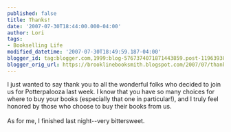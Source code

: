 ```yaml
---
published: false
title: Thanks!
date: '2007-07-30T18:44:00.000-04:00'
author: Lori
tags:
- Bookselling Life
modified_datetime: '2007-07-30T18:49:59.187-04:00'
blogger_id: tag:blogger.com,1999:blog-5767374071871443859.post-119639385864171924
blogger_orig_url: https://brooklinebooksmith.blogspot.com/2007/07/thanks.html
---
```


I just wanted to say thank you to all the wonderful folks who decided to join us for Potterpalooza last week. I know that you have so many choices for where to buy your books (especially that one in particular!), and I truly feel honored by those who choose to buy their books from us.<br /><br />As for me, I finished last night--very bittersweet.